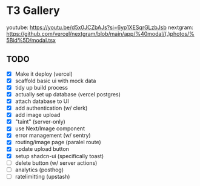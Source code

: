 # T3 Gallery
youtube: https://youtu.be/d5x0JCZbAJs?si=6yp1XESqrGLzbJsb
nextgram: https://github.com/vercel/nextgram/blob/main/app/%40modal/(.)photos/%5Bid%5D/modal.tsx

## TODO

- [x] Make it deploy (vercel)
- [x] scaffold basic ui with mock data
- [x] tidy up build process
- [x] actually set up database (vercel postgres)
- [x] attach database to UI
- [x] add authentication (w/ clerk)
- [x] add image upload
- [x] "taint" (server-only)
- [x] use Next/Image component
- [x] error management (w/ sentry)
- [x] routing/image page (paralel route)
- [x] update upload button
- [x] setup shadcn-ui (specifically toast)
- [ ] delete button (w/ server actions)
- [ ] analytics (posthog)
- [ ] ratelimitting (upstash)